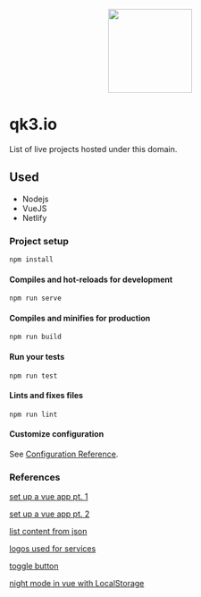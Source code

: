 <p align="center">
    <img width="150" height="150" src="https://qk3.io/z.jpg">
</p>

# qk3.io

List of live projects hosted under this domain.

## Used

- Nodejs
- VueJS
- Netlify

### Project setup

```shell
npm install
```

#### Compiles and hot-reloads for development

```shell
npm run serve
```

#### Compiles and minifies for production

```shell
npm run build
```

#### Run your tests

```shell
npm run test
```

#### Lints and fixes files

```shell
npm run lint
```

#### Customize configuration

See [Configuration Reference](https://cli.vuejs.org/config/).

### References

[set up a vue app pt. 1](https://medium.com/html-all-the-things/get-up-and-running-with-vue-js-aae28064e9ee)

[set up a vue app pt. 2](https://medium.com/html-all-the-things/hatt-vue-js-2-9b34557f0305)

[list content from json](https://vuejs.org/v2/guide/list.html)

[logos used for services](https://freebiesupply.com/logos/)

[toggle button](https://codepen.io/mallendeo/pen/eLIiG)

[night mode in vue with LocalStorage](https://codepen.io/nathangath/pen/qYeOJJ)